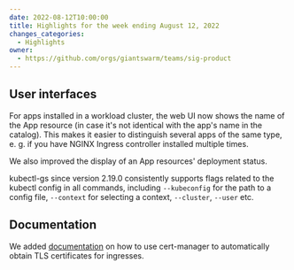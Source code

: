 ```yaml
---
date: 2022-08-12T10:00:00
title: Highlights for the week ending August 12, 2022
changes_categories:
  - Highlights
owner:
  - https://github.com/orgs/giantswarm/teams/sig-product
---
```


## User interfaces

For apps installed in a workload cluster, the web UI now shows the name of the App resource (in case it's not identical with the app's name in the catalog). This makes it easier to distinguish several apps of the same type, e. g. if you have NGINX Ingress controller installed multiple times.

We also improved the display of an App resources' deployment status.

kubectl-gs since version 2.19.0 consistently supports flags related to the kubectl config in all commands, including `--kubeconfig` for the path to a config file, `--context` for selecting a context, `--cluster`, `--user` etc.

## Documentation

We added [documentation](https://docs.giantswarm.io/advanced/tls-certificates/) on how to use cert-manager to automatically obtain TLS certificates for ingresses.
